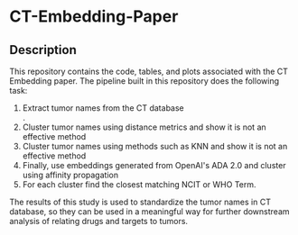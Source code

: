 # CT-Embedding-Paper

## Description
This repository contains the code, tables, and plots associated with the CT Embedding paper. The pipeline built in this repository does the following task: <br/>
1. Extract tumor names from the CT database <br/>.
2. Cluster tumor names using distance metrics and show it is not an effective method <br />
3. Cluster tumor names using methods such as KNN and show it is not an effective method <br />
4. Finally, use embeddings generated from OpenAI's ADA 2.0 and cluster using affinity propagation <br/>
5. For each cluster find the closest matching NCIT or WHO Term. <br />

The results of this study is used to standardize the tumor names in CT database, so they can be used in a meaningful way for further downstream analysis of relating drugs and targets to tumors.


